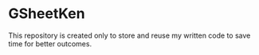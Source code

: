 # GSheetKen
This repository is created only to store and reuse my written code to save time for better outcomes. 
